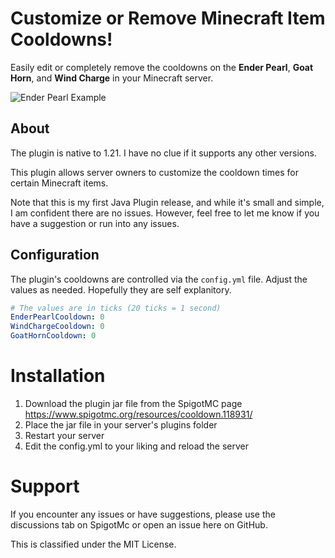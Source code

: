 # Customize or Remove Minecraft Item Cooldowns!

Easily edit or completely remove the cooldowns on the **Ender Pearl**, **Goat Horn**, and **Wind Charge** in your Minecraft server.

![Ender Pearl Example](https://i.giphy.com/media/v1.Y2lkPTc5MGI3NjExbnlvd3Jid2RkMjRqZm1kcmNsOW9vdG14c3lmOHd6bWhwbmxoaWo3diZlcD12MV9pbnRlcm5hbF9naWZfYnlfaWQmY3Q9Zw/BrI7mDZQrdJjku9NZg/giphy-downsized-large.gif)

## About

The plugin is native to 1.21. I have no clue if it supports any other versions.

This plugin allows server owners to customize the cooldown times for certain Minecraft items.

Note that this is my first Java Plugin release, and while it's small and simple, I am confident there are no issues. However, feel free to let me know if you have a suggestion or run into any issues.

## Configuration

The plugin's cooldowns are controlled via the `config.yml` file. Adjust the values as needed. Hopefully they are self explanitory.

```yaml
# The values are in ticks (20 ticks = 1 second)
EnderPearlCooldown: 0
WindChargeCooldown: 0
GoatHornCooldown: 0
```

# Installation
1. Download the plugin jar file from the SpigotMC page https://www.spigotmc.org/resources/cooldown.118931/
2. Place the jar file in your server's plugins folder
3. Restart your server
4. Edit the config.yml to your liking and reload the server

# Support
If you encounter any issues or have suggestions, please use the discussions tab on SpigotMc or open an issue here on GitHub.

This is classified under the MIT License.
